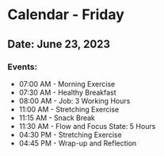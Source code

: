 # Calendar - Friday

## Date: June 23, 2023

### Events:
- 07:00 AM - Morning Exercise
- 07:30 AM - Healthy Breakfast
- 08:00 AM - Job: 3 Working Hours
- 11:00 AM - Stretching Exercise
- 11:15 AM - Snack Break
- 11:30 AM - Flow and Focus State: 5 Hours
- 04:30 PM - Stretching Exercise
- 04:45 PM - Wrap-up and Reflection
